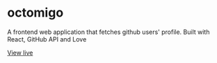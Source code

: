 # octomigo
A frontend web application that fetches github users' profile. Built with React, GitHub API and Love

[View live](https://octomigo.vercel.app)
